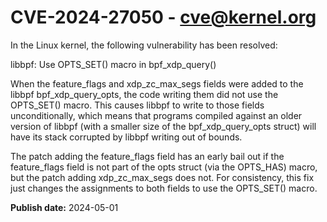 # CVE-2024-27050 - cve@kernel.org

In the Linux kernel, the following vulnerability has been resolved:

libbpf: Use OPTS_SET() macro in bpf_xdp_query()

When the feature_flags and xdp_zc_max_segs fields were added to the libbpf
bpf_xdp_query_opts, the code writing them did not use the OPTS_SET() macro.
This causes libbpf to write to those fields unconditionally, which means
that programs compiled against an older version of libbpf (with a smaller
size of the bpf_xdp_query_opts struct) will have its stack corrupted by
libbpf writing out of bounds.

The patch adding the feature_flags field has an early bail out if the
feature_flags field is not part of the opts struct (via the OPTS_HAS)
macro, but the patch adding xdp_zc_max_segs does not. For consistency, this
fix just changes the assignments to both fields to use the OPTS_SET()
macro.

**Publish date:** 2024-05-01

